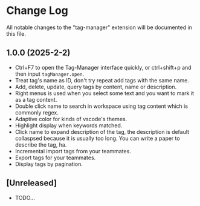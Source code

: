 # Change Log

All notable changes to the "tag-manager" extension will be documented in this file.
## 1.0.0 (2025-2-2)
- Ctrl+F7 to open the Tag-Manager interface quickly, or ctrl+shift+p and then input `tagManager.open`.
- Treat tag's name as ID, don't try repeat add tags with the same name.
- Add, delete, update, query tags by content, name or description.
- Right menus is used when you select some text and you want to mark it as a tag content.
- Double click name to search in workspace using tag content which is commonly regex.
- Adaptive color for kinds of vscode's themes.
- Highlight display when keywords matched.
- Click name to expand description of the tag, the description is default collaspsed because it is usually too long. You can write a paper to describe the tag, ha.
- Incremental import tags from your teammates.
- Export tags for your teammates.
- Display tags by pagination.


## [Unreleased]
- TODO...